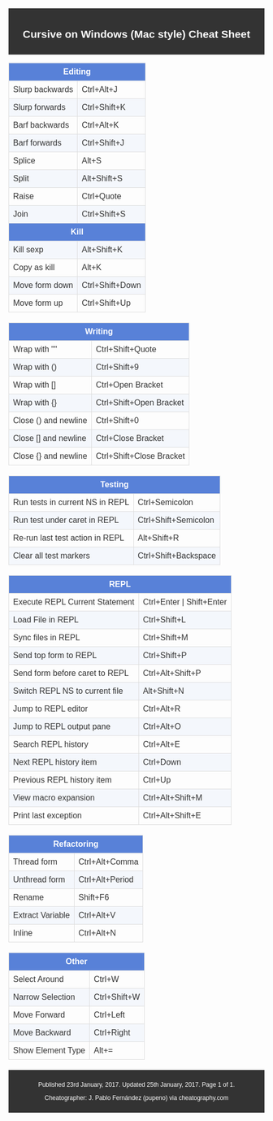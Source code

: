 <!DOCTYPE html>
<html lang="en">
<head>
    <meta charset="UTF-8">
    <meta name="viewport" content="width=device-width, initial-scale=1.0">
    <title>Cursive on Windows (Mac style) Cheat Sheet</title>
    <style>
        body { font-family: Arial, sans-serif; color: #333; }
        .header, .footer { background-color: #333; color: white; padding: 10px; text-align: center; }
        .header img { width: 150px; }
        .table { width: 100%; border-collapse: collapse; margin-bottom: 20px; }
        .table th, .table td { border: 1px solid #ddd; padding: 8px; }
        .table th { background-color: #5881D8; color: white; }
        .table tr:nth-child(even) { background-color: #f4f7fc; }
        .table tr:hover { background-color: #ddd; }
        .footer { font-size: 12px; }
    </style>
</head>
<body>

<div class="header">
    <h2>Cursive on Windows (Mac style) Cheat Sheet</h2>
</div>

<table class="table">
    <thead>
        <tr>
            <th colspan="2">Editing</th>
        </tr>
    </thead>
    <tbody>
        <tr>
            <td>Slurp backwards</td>
            <td>Ctrl+Alt+J</td>
        </tr>
        <tr>
            <td>Slurp forwards</td>
            <td>Ctrl+Shift+K</td>
        </tr>
        <tr>
            <td>Barf backwards</td>
            <td>Ctrl+Alt+K</td>
        </tr>
        <tr>
            <td>Barf forwards</td>
            <td>Ctrl+Shift+J</td>
        </tr>
        <tr>
            <td>Splice</td>
            <td>Alt+S</td>
        </tr>
        <tr>
            <td>Split</td>
            <td>Alt+Shift+S</td>
        </tr>
        <tr>
            <td>Raise</td>
            <td>Ctrl+Quote</td>
        </tr>
        <tr>
            <td>Join</td>
            <td>Ctrl+Shift+S</td>
        </tr>
        <tr>
            <th colspan="2">Kill</th>
        </tr>
        <tr>
            <td>Kill sexp</td>
            <td>Alt+Shift+K</td>
        </tr>
        <tr>
            <td>Copy as kill</td>
            <td>Alt+K</td>
        </tr>
        <tr>
            <td>Move form down</td>
            <td>Ctrl+Shift+Down</td>
        </tr>
        <tr>
            <td>Move form up</td>
            <td>Ctrl+Shift+Up</td>
        </tr>
    </tbody>
</table>

<table class="table">
    <thead>
        <tr>
            <th colspan="2">Writing</th>
        </tr>
    </thead>
    <tbody>
        <tr>
            <td>Wrap with ""</td>
            <td>Ctrl+Shift+Quote</td>
        </tr>
        <tr>
            <td>Wrap with ()</td>
            <td>Ctrl+Shift+9</td>
        </tr>
        <tr>
            <td>Wrap with []</td>
            <td>Ctrl+Open Bracket</td>
        </tr>
        <tr>
            <td>Wrap with {}</td>
            <td>Ctrl+Shift+Open Bracket</td>
        </tr>
        <tr>
            <td>Close () and newline</td>
            <td>Ctrl+Shift+0</td>
        </tr>
        <tr>
            <td>Close [] and newline</td>
            <td>Ctrl+Close Bracket</td>
        </tr>
        <tr>
            <td>Close {} and newline</td>
            <td>Ctrl+Shift+Close Bracket</td>
        </tr>
    </tbody>
</table>

<table class="table">
    <thead>
        <tr>
            <th colspan="2">Testing</th>
        </tr>
    </thead>
    <tbody>
        <tr>
            <td>Run tests in current NS in REPL</td>
            <td>Ctrl+Semicolon</td>
        </tr>
        <tr>
            <td>Run test under caret in REPL</td>
            <td>Ctrl+Shift+Semicolon</td>
        </tr>
        <tr>
            <td>Re-run last test action in REPL</td>
            <td>Alt+Shift+R</td>
        </tr>
        <tr>
            <td>Clear all test markers</td>
            <td>Ctrl+Shift+Backspace</td>
        </tr>
    </tbody>
</table>

<table class="table">
    <thead>
        <tr>
            <th colspan="2">REPL</th>
        </tr>
    </thead>
    <tbody>
        <tr>
            <td>Execute REPL Current Statement</td>
            <td>Ctrl+Enter | Shift+Enter</td>
        </tr>
        <tr>
            <td>Load File in REPL</td>
            <td>Ctrl+Shift+L</td>
        </tr>
        <tr>
            <td>Sync files in REPL</td>
            <td>Ctrl+Shift+M</td>
        </tr>
        <tr>
            <td>Send top form to REPL</td>
            <td>Ctrl+Shift+P</td>
        </tr>
        <tr>
            <td>Send form before caret to REPL</td>
            <td>Ctrl+Alt+Shift+P</td>
        </tr>
        <tr>
            <td>Switch REPL NS to current file</td>
            <td>Alt+Shift+N</td>
        </tr>
        <tr>
            <td>Jump to REPL editor</td>
            <td>Ctrl+Alt+R</td>
        </tr>
        <tr>
            <td>Jump to REPL output pane</td>
            <td>Ctrl+Alt+O</td>
        </tr>
        <tr>
            <td>Search REPL history</td>
            <td>Ctrl+Alt+E</td>
        </tr>
        <tr>
            <td>Next REPL history item</td>
            <td>Ctrl+Down</td>
        </tr>
        <tr>
            <td>Previous REPL history item</td>
            <td>Ctrl+Up</td>
        </tr>
        <tr>
            <td>View macro expansion</td>
            <td>Ctrl+Alt+Shift+M</td>
        </tr>
        <tr>
            <td>Print last exception</td>
            <td>Ctrl+Alt+Shift+E</td>
        </tr>
    </tbody>
</table>

<table class="table">
    <thead>
        <tr>
            <th colspan="2">Refactoring</th>
        </tr>
    </thead>
    <tbody>
        <tr>
            <td>Thread form</td>
            <td>Ctrl+Alt+Comma</td>
        </tr>
        <tr>
            <td>Unthread form</td>
            <td>Ctrl+Alt+Period</td>
        </tr>
        <tr>
            <td>Rename</td>
            <td>Shift+F6</td>
        </tr>
        <tr>
            <td>Extract Variable</td>
            <td>Ctrl+Alt+V</td>
        </tr>
        <tr>
            <td>Inline</td>
            <td>Ctrl+Alt+N</td>
        </tr>
    </tbody>
</table>

<table class="table">
    <thead>
        <tr>
            <th colspan="2">Other</th>
        </tr>
    </thead>
    <tbody>
        <tr>
            <td>Select Around</td>
            <td>Ctrl+W</td>
        </tr>
        <tr>
            <td>Narrow Selection</td>
            <td>Ctrl+Shift+W</td>
        </tr>
        <tr>
            <td>Move Forward</td>
            <td>Ctrl+Left</td>
        </tr>
        <tr>
            <td>Move Backward</td>
            <td>Ctrl+Right</td>
        </tr>
        <tr>
            <td>Show Element Type</td>
            <td>Alt+=</td>
        </tr>
    </tbody>
</table>

<div class="footer">
    <p>Published 23rd January, 2017. Updated 25th January, 2017. Page 1 of 1.</p>
    <p>Cheatographer: J. Pablo Fernández (pupeno) via cheatography.com</p>
</div>

</body>
</html>
